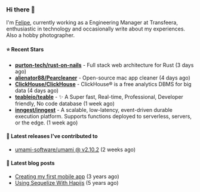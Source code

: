 ### Hi there 👋

I'm [Felipe](https://felipe.im), currently working as a Engineering Manager at Transfeera, enthusiastic in technology and occasionally write about my experiences. Also a hobby photographer.

#### ⭐ Recent Stars
- **[purton-tech/rust-on-nails](https://github.com/purton-tech/rust-on-nails)** - Full stack web architecture for Rust (3 days ago)
- **[alienator88/Pearcleaner](https://github.com/alienator88/Pearcleaner)** - Open-source mac app cleaner (4 days ago)
- **[ClickHouse/ClickHouse](https://github.com/ClickHouse/ClickHouse)** - ClickHouse® is a free analytics DBMS for big data (4 days ago)
- **[teableio/teable](https://github.com/teableio/teable)** - ✨ A Super fast, Real-time, Professional, Developer friendly, No code database (1 week ago)
- **[inngest/inngest](https://github.com/inngest/inngest)** - A scalable, low-latency, event-driven durable execution platform.  Supports functions deployed to serverless, servers, or the edge. (1 week ago)

#### 🚀 Latest releases I've contributed to


- [umami-software/umami @ v2.10.2](https://github.com/umami-software/umami/releases/tag/v2.10.2) (2 weeks ago)

#### 📄 Latest blog posts
- [Creating my first mobile app](https://felipe.im/posts/creating-my-first-mobile-app/) (3 years ago)
- [Using Sequelize With Hapijs](https://felipe.im/posts/using-sequelize-with-hapijs/) (5 years ago)